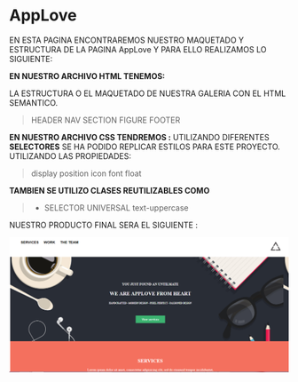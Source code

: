 # AppLove

EN ESTA PAGINA ENCONTRAREMOS NUESTRO MAQUETADO Y ESTRUCTURA DE LA PAGINA AppLove Y PARA ELLO REALIZAMOS LO SIGUIENTE:

**EN NUESTRO ARCHIVO HTML TENEMOS:**

LA ESTRUCTURA O EL MAQUETADO DE NUESTRA GALERIA CON EL HTML SEMANTICO.
>HEADER
>NAV
>SECTION
>FIGURE
>FOOTER


**EN NUESTRO ARCHIVO CSS TENDREMOS :**
UTILIZANDO DIFERENTES **SELECTORES** SE HA PODIDO REPLICAR ESTILOS PARA ESTE PROYECTO.
UTILIZANDO LAS PROPIEDADES:
>display
>position
>icon
>font
>float


**TAMBIEN SE UTILIZO CLASES REUTILIZABLES COMO**
> * SELECTOR UNIVERSAL
> text-uppercase

NUESTRO PRODUCTO FINAL SERA EL SIGUIENTE :

![Sin titulo](assets/images/final.png)
